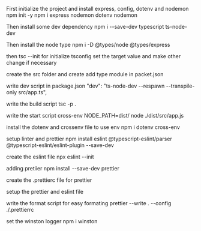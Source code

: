 First initialize the project and install express, config, dotenv and nodemon
npm init -y
npm i express nodemon dotenv nodemon

Then install some dev dependency
npm i --save-dev typescript ts-node-dev

Then install the node type
npm i -D @types/node @types/express

then tsc --init for initialize tsconfig
set the target value and make other change if necessary

create the src folder and create add type module in packet.json

write dev script in package.json
"dev": "ts-node-dev --respawn --transpile-only src/app.ts",

write the build script
tsc -p .

write the start script
cross-env NODE_PATH=dist/ node ./dist/src/app.js

install the dotenv and crossenv file to use env
npm i dotenv cross-env

setup linter and prettier
npm install eslint @typescript-eslint/parser @typescript-eslint/eslint-plugin --save-dev

create the eslint file
npx eslint --init

adding pretiier
npm install --save-dev prettier

create the .prettierc file for prettier

setup the prettier and eslint file

write the format script for easy formating
prettier --write . --config ./.prettierrc

set the winston logger
npm i winston